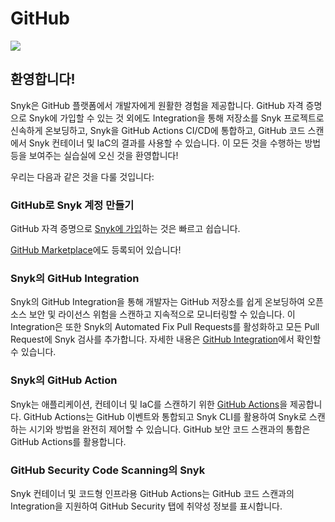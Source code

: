 # GitHub

![](https://partner-workshop-assets.s3.us-east-2.amazonaws.com/snykgh.jpg)

## 환영합니다!

Snyk은 GitHub 플랫폼에서 개발자에게 원활한 경험을 제공합니다. GitHub 자격 증명으로 Snyk에 가입할 수 있는 것 외에도 Integration을 통해 저장소를 Snyk 프로젝트로 신속하게 온보딩하고, Snyk을 GitHub Actions CI/CD에 통합하고, GitHub 코드 스캔에서 Snyk 컨테이너 및 IaC의 결과를 사용할 수 있습니다. 이 모든 것을 수행하는 방법 등을 보여주는 실습실에 오신 것을 환영합니다!&#x20;

우리는 다음과 같은 것을 다룰 것입니다:

### GitHub로 Snyk 계정 만들기

GitHub 자격 증명으로 [Snyk에 가입](https://app.snyk.io/login)하는 것은 빠르고 쉽습니다.

[GitHub Marketplace](https://github.com/marketplace/snyk)에도 등록되어 있습니다!

### Snyk의 GitHub Integration

‌Snyk의 GitHub Integration을 통해 개발자는 GitHub 저장소를 쉽게 온보딩하여 오픈 소스 보안 및 라이선스 위험을 스캔하고 지속적으로 모니터링할 수 있습니다. 이 Integration은 또한 Snyk의 Automated Fix Pull Requests를 활성화하고 모든 Pull Request에 Snyk 검사를 추가합니다. 자세한 내용은 [GitHub Integration](../../features/integrations/git-repository-scm-integrations/github-integration.md)에서 확인할 수 있습니다.

### Snyk의 GitHub Action

Snyk는 애플리케이션, 컨테이너 및 IaC를 스캔하기 위한 [GitHub Actions](https://github.com/features/actions)을 제공합니다. GitHub Actions는 GitHub 이벤트와 통합되고 Snyk CLI를 활용하여 Snyk로 스캔하는 시기와 방법을 완전히 제어할 수 있습니다. GitHub 보안 코드 스캔과의 통합은 GitHub Actions를 활용합니다.

### GitHub Security Code Scanning의 Snyk

Snyk 컨테이너 및 코드형 인프라용 GitHub Actions는 GitHub 코드 스캔과의 Integration을 지원하여 GitHub Security 탭에 취약성 정보를 표시합니다.
